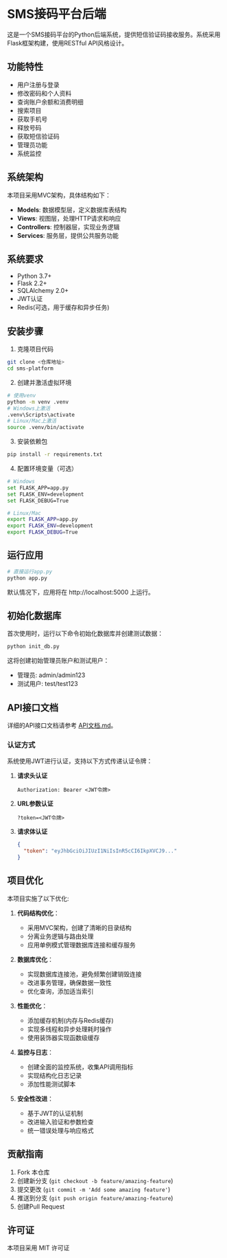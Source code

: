 # SMS接码平台后端

这是一个SMS接码平台的Python后端系统，提供短信验证码接收服务。系统采用Flask框架构建，使用RESTful API风格设计。

## 功能特性

- 用户注册与登录
- 修改密码和个人资料
- 查询账户余额和消费明细
- 搜索项目
- 获取手机号
- 释放号码
- 获取短信验证码
- 管理员功能
- 系统监控

## 系统架构

本项目采用MVC架构，具体结构如下：

- **Models**: 数据模型层，定义数据库表结构
- **Views**: 视图层，处理HTTP请求和响应
- **Controllers**: 控制器层，实现业务逻辑
- **Services**: 服务层，提供公共服务功能

## 系统要求

- Python 3.7+
- Flask 2.2+
- SQLAlchemy 2.0+
- JWT认证
- Redis(可选，用于缓存和异步任务)

## 安装步骤

1. 克隆项目代码

```bash
git clone <仓库地址>
cd sms-platform
```

2. 创建并激活虚拟环境

```bash
# 使用venv
python -m venv .venv
# Windows上激活
.venv\Scripts\activate
# Linux/Mac上激活
source .venv/bin/activate
```

3. 安装依赖包

```bash
pip install -r requirements.txt
```

4. 配置环境变量（可选）

```bash
# Windows
set FLASK_APP=app.py
set FLASK_ENV=development
set FLASK_DEBUG=True

# Linux/Mac
export FLASK_APP=app.py
export FLASK_ENV=development
export FLASK_DEBUG=True
```

## 运行应用

```bash
# 直接运行app.py
python app.py
```

默认情况下，应用将在 http://localhost:5000 上运行。

## 初始化数据库

首次使用时，运行以下命令初始化数据库并创建测试数据：

```bash
python init_db.py
```

这将创建初始管理员账户和测试用户：
- 管理员: admin/admin123
- 测试用户: test/test123

## API接口文档

详细的API接口文档请参考 [API文档.md](API文档.md)。

### 认证方式

系统使用JWT进行认证，支持以下方式传递认证令牌：

1. **请求头认证**
   ```
   Authorization: Bearer <JWT令牌>
   ```

2. **URL参数认证**
   ```
   ?token=<JWT令牌>
   ```

3. **请求体认证**
   ```json
   {
     "token": "eyJhbGciOiJIUzI1NiIsInR5cCI6IkpXVCJ9..."
   }
   ```

## 项目优化

本项目实施了以下优化:

1. **代码结构优化**：
   - 采用MVC架构，创建了清晰的目录结构
   - 分离业务逻辑与路由处理
   - 应用单例模式管理数据库连接和缓存服务

2. **数据库优化**：
   - 实现数据库连接池，避免频繁创建销毁连接
   - 改进事务管理，确保数据一致性
   - 优化查询，添加适当索引

3. **性能优化**：
   - 添加缓存机制(内存与Redis缓存)
   - 实现多线程和异步处理耗时操作
   - 使用装饰器实现函数级缓存

4. **监控与日志**：
   - 创建全面的监控系统，收集API调用指标
   - 实现结构化日志记录
   - 添加性能测试脚本

5. **安全性改进**：
   - 基于JWT的认证机制
   - 改进输入验证和参数检查
   - 统一错误处理与响应格式

## 贡献指南

1. Fork 本仓库
2. 创建新分支 (`git checkout -b feature/amazing-feature`)
3. 提交更改 (`git commit -m 'Add some amazing feature'`)
4. 推送到分支 (`git push origin feature/amazing-feature`)
5. 创建Pull Request

## 许可证

本项目采用 MIT 许可证 